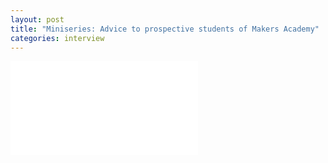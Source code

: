 ```yaml
---
layout: post
title: "Miniseries: Advice to prospective students of Makers Academy"
categories: interview
---
```

<div class="embed-container  ratio16x9  youtube">
  <iframe src="//www.youtube.com/embed/2qPnr_0IJZ4" frameborder="0" allowfullscreen></iframe>
</div>
